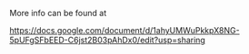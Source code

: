 More info can be found at 

https://docs.google.com/document/d/1ahyUMWuPkkpX8NG-5pUFgSFbEED-C6jst2B03pAhDx0/edit?usp=sharing
